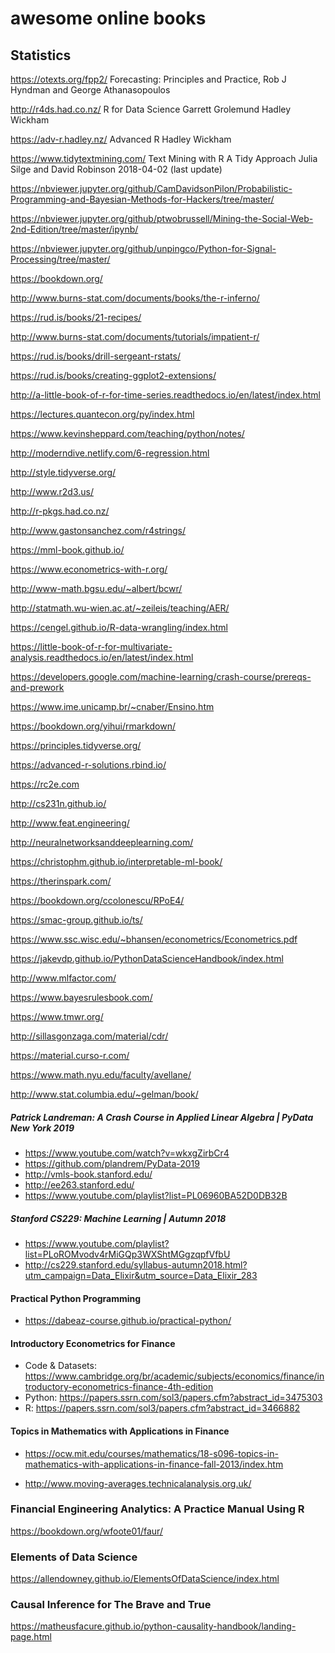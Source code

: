 # awesome online books

## Statistics

https://otexts.org/fpp2/
Forecasting: Principles and Practice, Rob J Hyndman and George Athanasopoulos

http://r4ds.had.co.nz/
R for Data Science
Garrett Grolemund
Hadley Wickham

https://adv-r.hadley.nz/
Advanced R
Hadley Wickham

https://www.tidytextmining.com/
Text Mining with R
A Tidy Approach
Julia Silge and David Robinson
2018-04-02 (last update)

https://nbviewer.jupyter.org/github/CamDavidsonPilon/Probabilistic-Programming-and-Bayesian-Methods-for-Hackers/tree/master/

https://nbviewer.jupyter.org/github/ptwobrussell/Mining-the-Social-Web-2nd-Edition/tree/master/ipynb/

https://nbviewer.jupyter.org/github/unpingco/Python-for-Signal-Processing/tree/master/

https://bookdown.org/

http://www.burns-stat.com/documents/books/the-r-inferno/

https://rud.is/books/21-recipes/

http://www.burns-stat.com/documents/tutorials/impatient-r/

https://rud.is/books/drill-sergeant-rstats/

https://rud.is/books/creating-ggplot2-extensions/

http://a-little-book-of-r-for-time-series.readthedocs.io/en/latest/index.html

https://lectures.quantecon.org/py/index.html

https://www.kevinsheppard.com/teaching/python/notes/

http://moderndive.netlify.com/6-regression.html

http://style.tidyverse.org/

http://www.r2d3.us/

http://r-pkgs.had.co.nz/

http://www.gastonsanchez.com/r4strings/

https://mml-book.github.io/

https://www.econometrics-with-r.org/

http://www-math.bgsu.edu/~albert/bcwr/

http://statmath.wu-wien.ac.at/~zeileis/teaching/AER/

https://cengel.github.io/R-data-wrangling/index.html

https://little-book-of-r-for-multivariate-analysis.readthedocs.io/en/latest/index.html

https://developers.google.com/machine-learning/crash-course/prereqs-and-prework

https://www.ime.unicamp.br/~cnaber/Ensino.htm

https://bookdown.org/yihui/rmarkdown/

https://principles.tidyverse.org/

https://advanced-r-solutions.rbind.io/

https://rc2e.com

http://cs231n.github.io/

http://www.feat.engineering/

http://neuralnetworksanddeeplearning.com/

https://christophm.github.io/interpretable-ml-book/

https://therinspark.com/

https://bookdown.org/ccolonescu/RPoE4/

https://smac-group.github.io/ts/

https://www.ssc.wisc.edu/~bhansen/econometrics/Econometrics.pdf

https://jakevdp.github.io/PythonDataScienceHandbook/index.html

http://www.mlfactor.com/

https://www.bayesrulesbook.com/

https://www.tmwr.org/

http://sillasgonzaga.com/material/cdr/

https://material.curso-r.com/

https://www.math.nyu.edu/faculty/avellane/

http://www.stat.columbia.edu/~gelman/book/

##### Patrick Landreman: A Crash Course in Applied Linear Algebra | PyData New York 2019

- https://www.youtube.com/watch?v=wkxgZirbCr4
- https://github.com/plandrem/PyData-2019
- http://vmls-book.stanford.edu/
- http://ee263.stanford.edu/
- https://www.youtube.com/playlist?list=PL06960BA52D0DB32B


##### Stanford CS229: Machine Learning | Autumn 2018

- https://www.youtube.com/playlist?list=PLoROMvodv4rMiGQp3WXShtMGgzqpfVfbU
- http://cs229.stanford.edu/syllabus-autumn2018.html?utm_campaign=Data_Elixir&utm_source=Data_Elixir_283


#### Practical Python Programming

- https://dabeaz-course.github.io/practical-python/


#### Introductory Econometrics for Finance

- Code & Datasets: <https://www.cambridge.org/br/academic/subjects/economics/finance/introductory-econometrics-finance-4th-edition>
- Python: https://papers.ssrn.com/sol3/papers.cfm?abstract_id=3475303
- R: https://papers.ssrn.com/sol3/papers.cfm?abstract_id=3466882

#### Topics in Mathematics with Applications in Finance

- https://ocw.mit.edu/courses/mathematics/18-s096-topics-in-mathematics-with-applications-in-finance-fall-2013/index.htm

- http://www.moving-averages.technicalanalysis.org.uk/

### Financial Engineering Analytics: A Practice Manual Using R

https://bookdown.org/wfoote01/faur/

### Elements of Data Science

https://allendowney.github.io/ElementsOfDataScience/index.html

### Causal Inference for The Brave and True

https://matheusfacure.github.io/python-causality-handbook/landing-page.html
